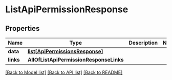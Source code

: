# ListApiPermissionResponse

## Properties
Name | Type | Description | Notes
------------ | ------------- | ------------- | -------------
**data** | [**list[ApiPermissionsResponse]**](ApiPermissionsResponse.md) |  | 
**links** | **AllOfListApiPermissionResponseLinks** |  | 

[[Back to Model list]](../README.md#documentation-for-models) [[Back to API list]](../README.md#documentation-for-api-endpoints) [[Back to README]](../README.md)

